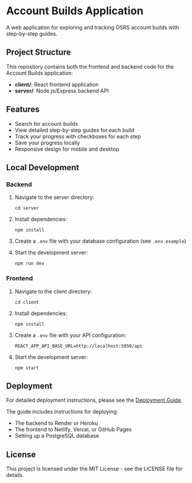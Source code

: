 # Account Builds Application

A web application for exploring and tracking OSRS account builds with step-by-step guides.

## Project Structure

This repository contains both the frontend and backend code for the Account Builds application:

- **client/**: React frontend application
- **server/**: Node.js/Express backend API

## Features

- Search for account builds
- View detailed step-by-step guides for each build
- Track your progress with checkboxes for each step
- Save your progress locally
- Responsive design for mobile and desktop

## Local Development

### Backend

1. Navigate to the server directory:
   ```
   cd server
   ```

2. Install dependencies:
   ```
   npm install
   ```

3. Create a `.env` file with your database configuration (see `.env.example`)

4. Start the development server:
   ```
   npm run dev
   ```

### Frontend

1. Navigate to the client directory:
   ```
   cd client
   ```

2. Install dependencies:
   ```
   npm install
   ```

3. Create a `.env` file with your API configuration:
   ```
   REACT_APP_API_BASE_URL=http://localhost:5050/api
   ```

4. Start the development server:
   ```
   npm start
   ```

## Deployment

For detailed deployment instructions, please see the [Deployment Guide](./DEPLOYMENT_GUIDE.md).

The guide includes instructions for deploying:
- The backend to Render or Heroku
- The frontend to Netlify, Vercel, or GitHub Pages
- Setting up a PostgreSQL database

## License

This project is licensed under the MIT License - see the LICENSE file for details.
